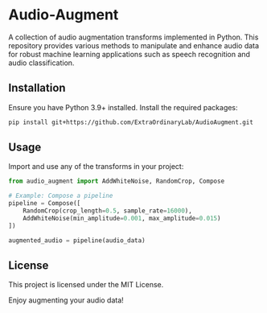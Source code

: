 # Audio-Augment

A collection of audio augmentation transforms implemented in Python. This repository provides various methods to manipulate and enhance audio data for robust machine learning applications such as speech recognition and audio classification.

## Installation

Ensure you have Python 3.9+ installed. Install the required packages:

```bash
pip install git+https://github.com/ExtraOrdinaryLab/AudioAugment.git
```

## Usage

Import and use any of the transforms in your project:

```python
from audio_augment import AddWhiteNoise, RandomCrop, Compose

# Example: Compose a pipeline
pipeline = Compose([
    RandomCrop(crop_length=0.5, sample_rate=16000),
    AddWhiteNoise(min_amplitude=0.001, max_amplitude=0.015)
])

augmented_audio = pipeline(audio_data)
```

## License

This project is licensed under the MIT License.

Enjoy augmenting your audio data!